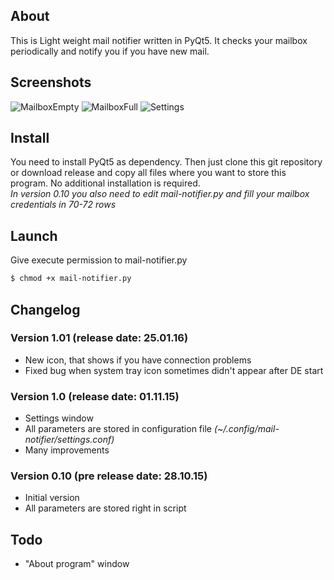 ## About

This is Light weight mail notifier written in PyQt5. It checks your mailbox periodically and notify you if you have new mail.

## Screenshots
![MailboxEmpty](https://raw.github.com/rinaldus/mail-notify/master/screenshots/screen1.jpg)
![MailboxFull](https://raw.github.com/rinaldus/mail-notify/master/screenshots/screen2.jpg)
![Settings](https://raw.github.com/rinaldus/mail-notify/master/screenshots/screen3.jpg)

## Install

You need to install PyQt5 as dependency. Then just clone this git repository or download release and copy all files where you want to store this program. No additional installation is required.  
*In version 0.10 you also need to edit mail-notifier.py and fill your mailbox credentials in 70-72 rows*

## Launch

Give execute permission to mail-notifier.py
```sh
$ chmod +x mail-notifier.py
```

## Changelog
### Version 1.01 (release date: 25.01.16)
* New icon, that shows if you have connection problems
* Fixed bug when system tray icon sometimes didn't appear after DE start

### Version 1.0 (release date: 01.11.15)
* Settings window
* All parameters are stored in configuration file *(~/.config/mail-notifier/settings.conf)*
* Many improvements

### Version 0.10 (pre release date: 28.10.15)
* Initial version
* All parameters are stored right in script

## Todo
* "About program" window
